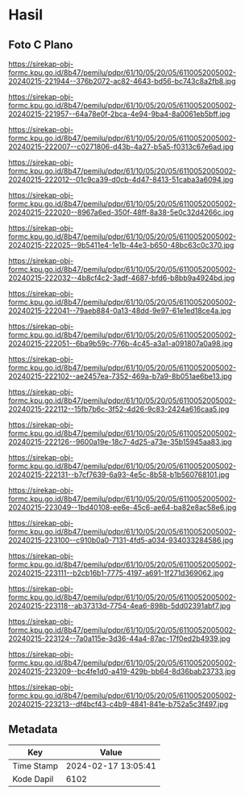 # Hasil

## Foto C Plano

https://sirekap-obj-formc.kpu.go.id/8b47/pemilu/pdpr/61/10/05/20/05/6110052005002-20240215-221944--376b2072-ac82-4643-bd56-bc743c8a2fb8.jpg

https://sirekap-obj-formc.kpu.go.id/8b47/pemilu/pdpr/61/10/05/20/05/6110052005002-20240215-221957--64a78e0f-2bca-4e94-9ba4-8a0061eb5bff.jpg

https://sirekap-obj-formc.kpu.go.id/8b47/pemilu/pdpr/61/10/05/20/05/6110052005002-20240215-222007--c0271806-d43b-4a27-b5a5-f0313c67e6ad.jpg

https://sirekap-obj-formc.kpu.go.id/8b47/pemilu/pdpr/61/10/05/20/05/6110052005002-20240215-222012--01c9ca39-d0cb-4d47-8413-51caba3a6094.jpg

https://sirekap-obj-formc.kpu.go.id/8b47/pemilu/pdpr/61/10/05/20/05/6110052005002-20240215-222020--8967a6ed-350f-48ff-8a38-5e0c32d4266c.jpg

https://sirekap-obj-formc.kpu.go.id/8b47/pemilu/pdpr/61/10/05/20/05/6110052005002-20240215-222025--9b5411e4-1e1b-44e3-b650-48bc63c0c370.jpg

https://sirekap-obj-formc.kpu.go.id/8b47/pemilu/pdpr/61/10/05/20/05/6110052005002-20240215-222032--4b8cf4c2-3adf-4687-bfd6-b8bb9a4924bd.jpg

https://sirekap-obj-formc.kpu.go.id/8b47/pemilu/pdpr/61/10/05/20/05/6110052005002-20240215-222041--79aeb884-0a13-48dd-9e97-61e1ed18ce4a.jpg

https://sirekap-obj-formc.kpu.go.id/8b47/pemilu/pdpr/61/10/05/20/05/6110052005002-20240215-222051--6ba9b59c-776b-4c45-a3a1-a091807a0a98.jpg

https://sirekap-obj-formc.kpu.go.id/8b47/pemilu/pdpr/61/10/05/20/05/6110052005002-20240215-222102--ae2457ea-7352-469a-b7a9-8b051ae6be13.jpg

https://sirekap-obj-formc.kpu.go.id/8b47/pemilu/pdpr/61/10/05/20/05/6110052005002-20240215-222112--15fb7b6c-3f52-4d26-9c83-2424a616caa5.jpg

https://sirekap-obj-formc.kpu.go.id/8b47/pemilu/pdpr/61/10/05/20/05/6110052005002-20240215-222126--9600a19e-18c7-4d25-a73e-35b15945aa83.jpg

https://sirekap-obj-formc.kpu.go.id/8b47/pemilu/pdpr/61/10/05/20/05/6110052005002-20240215-222131--b7cf7639-6a93-4e5c-8b58-b1b560768101.jpg

https://sirekap-obj-formc.kpu.go.id/8b47/pemilu/pdpr/61/10/05/20/05/6110052005002-20240215-223049--1bd40108-ee6e-45c6-ae64-ba82e8ac58e6.jpg

https://sirekap-obj-formc.kpu.go.id/8b47/pemilu/pdpr/61/10/05/20/05/6110052005002-20240215-223100--c910b0a0-7131-4fd5-a034-934033284586.jpg

https://sirekap-obj-formc.kpu.go.id/8b47/pemilu/pdpr/61/10/05/20/05/6110052005002-20240215-223111--b2cb16b1-7775-4197-a691-1f271d369062.jpg

https://sirekap-obj-formc.kpu.go.id/8b47/pemilu/pdpr/61/10/05/20/05/6110052005002-20240215-223118--ab37313d-7754-4ea6-898b-5dd02391abf7.jpg

https://sirekap-obj-formc.kpu.go.id/8b47/pemilu/pdpr/61/10/05/20/05/6110052005002-20240215-223124--7a0a115e-3d36-44a4-87ac-17f0ed2b4939.jpg

https://sirekap-obj-formc.kpu.go.id/8b47/pemilu/pdpr/61/10/05/20/05/6110052005002-20240215-223209--bc4fe1d0-a419-429b-bb64-8d36bab23733.jpg

https://sirekap-obj-formc.kpu.go.id/8b47/pemilu/pdpr/61/10/05/20/05/6110052005002-20240215-223213--df4bcf43-c4b9-4841-841e-b752a5c3f497.jpg


## Metadata

| Key        | Value               |
| ---------- | ------------------- |
| Time Stamp | 2024-02-17 13:05:41 |
| Kode Dapil | 6102                |



